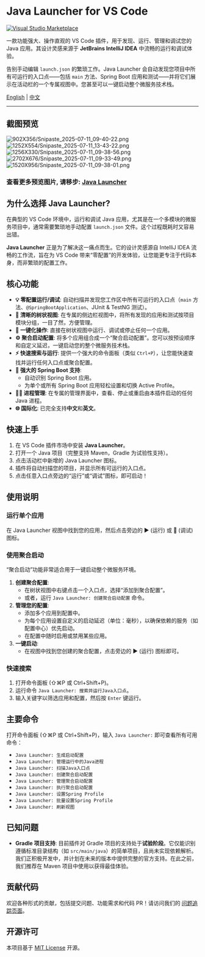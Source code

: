 # Java Launcher for VS Code

[![Visual Studio Marketplace](https://img.shields.io/visual-studio-marketplace/v/River.java-launcher?style=flat-square&label=Marketplace)](https://marketplace.visualstudio.com/items?itemName=River.java-launcher)

一款功能强大、操作直观的 VS Code 插件，用于发现、运行、管理和调试您的 Java 应用。其设计灵感来源于 **JetBrains IntelliJ IDEA** 中流畅的运行和调试体验。

告别手动编辑 `launch.json` 的繁琐工作。Java Launcher 会自动发现您项目中所有可运行的入口点——包括 `main` 方法、Spring Boot 应用和测试——并将它们展示在活动栏的一个专属视图中。您甚至可以一键启动整个微服务技术栈。

[English](./README.md) | [中文](./README.zh-cn.md)

---

## 截图预览

  ![902X356/Snipaste_2025-07-11_09-40-22.png](https://tc.z.wiki/autoupload/f/orCzaWOvKzgYH1bdiGU7RymIkHMchKbLor7dh3rvZ9Gyl5f0KlZfm6UsKj-HyTuv/20250711/8Pxw/902X356/Snipaste_2025-07-11_09-40-22.png)
  ![1252X554/Snipaste_2025-07-11_13-43-22.png](https://tc.z.wiki/autoupload/f/orCzaWOvKzgYH1bdiGU7RymIkHMchKbLor7dh3rvZ9Gyl5f0KlZfm6UsKj-HyTuv/20250711/2vPm/1252X554/Snipaste_2025-07-11_13-43-22.png)
  ![1256X330/Snipaste_2025-07-11_09-38-56.png](https://tc.z.wiki/autoupload/f/orCzaWOvKzgYH1bdiGU7RymIkHMchKbLor7dh3rvZ9Gyl5f0KlZfm6UsKj-HyTuv/20250711/Qcpq/1256X330/Snipaste_2025-07-11_09-38-56.png)
  ![2702X676/Snipaste_2025-07-11_09-33-49.png](https://tc.z.wiki/autoupload/f/orCzaWOvKzgYH1bdiGU7RymIkHMchKbLor7dh3rvZ9Gyl5f0KlZfm6UsKj-HyTuv/20250711/iHVJ/2702X676/Snipaste_2025-07-11_09-33-49.png)
  ![1520X956/Snipaste_2025-07-11_09-38-01.png](https://tc.z.wiki/autoupload/f/orCzaWOvKzgYH1bdiGU7RymIkHMchKbLor7dh3rvZ9Gyl5f0KlZfm6UsKj-HyTuv/20250711/HsJc/1520X956/Snipaste_2025-07-11_09-38-01.png)


### 查看更多预览图片, 请移步: [Java Launcher](https://rivermao.com/program/java-launcher/)

## 为什么选择 Java Launcher?

在典型的 VS Code 环境中，运行和调试 Java 应用，尤其是在一个多模块的微服务项目中，通常需要繁琐地手动配置 `launch.json` 文件。这个过程既耗时又容易出错。

**Java Launcher** 正是为了解决这一痛点而生。它的设计灵感源自 IntelliJ IDEA 流畅的工作流，旨在为 VS Code 带来“零配置”的开发体验，让您能更专注于代码本身，而非繁琐的配置工作。

## 核心功能

- **💡 零配置运行/调试**: 自动扫描并发现您工作区中所有可运行的入口点（`main` 方法、`@SpringBootApplication`、JUnit & TestNG 测试）。
- **🌳 清晰的树状视图**: 在专属的侧边栏视图中，将所有发现的应用和测试按项目模块分组，一目了然，方便管理。
- **🚀 一键化操作**: 直接在树状视图中运行、调试或停止任何一个应用。
- **⚙️ 聚合启动配置**: 将多个应用组合成一个“聚合启动配置”。您可以按预设顺序和自定义延迟，一键启动您的整个微服务技术栈。
- **⚡ 快速搜索与运行**: 提供一个强大的命令面板（类似 `Ctrl+P`），让您能快速查找并运行任何入口点或聚合配置。
- **🍃 强大的 Spring Boot 支持**:
  - 自动识别 Spring Boot 应用。
  - 为单个或所有 Spring Boot 应用轻松设置和切换 Active Profile。
- **🏃‍♂️ 进程管理**: 在专属的管理界面中，查看、停止或重启由本插件启动的任何 Java 进程。
- **🌐 国际化**: 已完全支持**中文**和**英文**。

## 快速上手

1.  在 VS Code 插件市场中安装 **Java Launcher**。
2.  打开一个 Java 项目（完整支持 Maven，Gradle 为试验性支持）。
3.  点击活动栏中新增的 Java Launcher 图标。
4.  插件将自动扫描您的项目，并显示所有可运行的入口点。
5.  点击任意入口点旁边的“运行”或“调试”图标，即可启动！

## 使用说明

### 运行单个应用
在 Java Launcher 视图中找到您的应用，然后点击旁边的 ▶️ (运行) 或 🐞 (调试) 图标。

### 使用聚合启动
“聚合启动”功能非常适合用于一键启动整个微服务环境。

1.  **创建聚合配置**:
    - 在树状视图中右键点击一个入口点，选择“添加到聚合配置”。
    - 或者，运行 `Java Launcher: 创建聚合启动配置` 命令。
2.  **管理您的配置**:
    - 添加多个应用到配置中。
    - 为每个应用设置自定义的启动延迟（单位：毫秒），以确保依赖的服务（如配置中心）优先启动。
    - 在配置中随时启用或禁用某些应用。
3.  **一键启动**:
    - 在视图中找到您创建的聚合配置，点击旁边的 ▶️ (运行) 图标即可。

### 快速搜索
1.  打开命令面板 (⇧⌘P 或 Ctrl+Shift+P)。
2.  运行命令 `Java Launcher: 搜索并运行Java入口点`。
3.  输入关键字以筛选应用和配置，然后按 `Enter` 键运行。

## 主要命令

打开命令面板 (⇧⌘P 或 Ctrl+Shift+P)，输入 `Java Launcher:` 即可查看所有可用命令：

- `Java Launcher: 生成启动配置`
- `Java Launcher: 管理运行中的Java进程`
- `Java Launcher: 扫描Java入口点`
- `Java Launcher: 创建聚合启动配置`
- `Java Launcher: 管理聚合启动配置`
- `Java Launcher: 执行聚合启动配置`
- `Java Launcher: 设置Spring Profile`
- `Java Launcher: 批量设置Spring Profile`
- `Java Launcher: 刷新视图`

## 已知问题

- **Gradle 项目支持**: 目前插件对 Gradle 项目的支持处于**试验阶段**。它仅能识别遵循标准目录结构（如 `src/main/java`）的简单项目，且尚未实现依赖解析。我们正积极开发中，并计划在未来的版本中提供完整的官方支持。在此之前，我们推荐在 Maven 项目中使用以获得最佳体验。

## 贡献代码

欢迎各种形式的贡献，包括提交问题、功能需求和代码 PR！请访问我们的 [问题追踪页面](https://github.com/vaspike/Java-Launcher/issues)。

## 开源许可

本项目基于 [MIT License](./LICENSE) 开源。 
